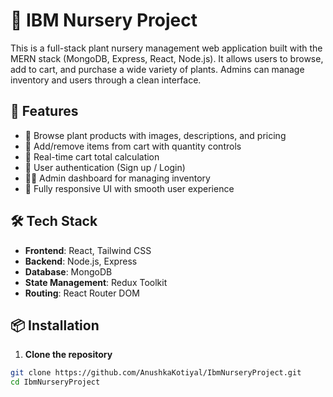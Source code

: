 # 🌿 IBM Nursery Project

This is a full-stack plant nursery management web application built with the MERN stack (MongoDB, Express, React, Node.js). It allows users to browse, add to cart, and purchase a wide variety of plants. Admins can manage inventory and users through a clean interface.

## 🚀 Features

- 🌱 Browse plant products with images, descriptions, and pricing
- 🛒 Add/remove items from cart with quantity controls
- 🧾 Real-time cart total calculation
- 🔐 User authentication (Sign up / Login)
- 👩‍🌾 Admin dashboard for managing inventory
- 🧩 Fully responsive UI with smooth user experience

## 🛠️ Tech Stack

- **Frontend**: React, Tailwind CSS
- **Backend**: Node.js, Express
- **Database**: MongoDB
- **State Management**: Redux Toolkit
- **Routing**: React Router DOM

## 📦 Installation

1. **Clone the repository**

```bash
git clone https://github.com/AnushkaKotiyal/IbmNurseryProject.git
cd IbmNurseryProject
